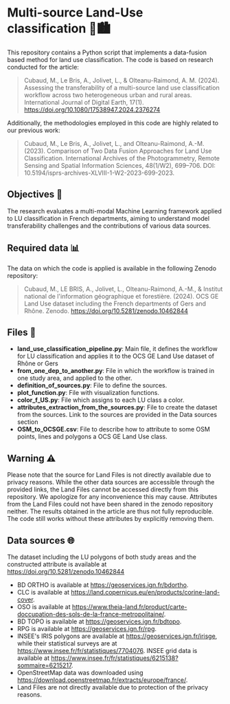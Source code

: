 # Multi-source Land-Use classification 🌳🏙️
This repository contains a Python script that implements a data-fusion based method for land use classification. The code is based on research conducted for the article:
> Cubaud, M., Le Bris, A., Jolivet, L., & Olteanu-Raimond, A. M. (2024). Assessing the transferability of a multi-source land use classification workflow across two heterogeneous urban and rural areas. International Journal of Digital Earth, 17(1). https://doi.org/10.1080/17538947.2024.2376274

Additionally, the methodologies employed in this code are highly related to our previous work:
 
> Cubaud, M., Le Bris, A., Jolivet, L., and Olteanu-Raimond, A.-M. (2023). Comparison of Two Data Fusion Approaches for Land Use Classification. International Archives of the Photogrammetry, Remote Sensing and Spatial Information Sciences, 48(1/W2), 699–706. DOI: 10.5194/isprs-archives-XLVIII-1-W2-2023-699-2023.

## Objectives 🎯

The research evaluates a multi-modal Machine Learning framework applied to LU classification in French departments, aiming to understand model transferability challenges and the contributions of various data sources.

## Required data 📊
The data on which the code is applied is available in the following Zenodo repository:

> Cubaud, M., LE BRIS, A., Jolivet, L., Olteanu-Raimond, A.-M., & Institut national de l'information géographique et forestière. (2024). OCS GE Land Use dataset including the French departments of Gers and Rhône. Zenodo. https://doi.org/10.5281/zenodo.10462844

## Files 📁
- **land_use_classification_pipeline.py**: Main file, it defines the workflow for LU classification and applies it to the OCS GE Land Use dataset of Rhône or Gers
- **from_one_dep_to_another.py**: File in which the workflow is trained in one study area, and applied to the other. 
- **definition_of_sources.py**: File to define the sources.
- **plot_function.py**: File with visualization functions.
- **color_f_US.py**: File which assigns to each LU class a color.
- **attributes_extraction_from_the_sources.py**: File to create the dataset from the sources. Link to the sources are provided in the Data sources section
- **OSM_to_OCSGE.csv**: File to describe how to attribute to some OSM points, lines and polygons a OCS GE Land Use class.


## Warning ⚠️

Please note that the source for Land Files is not directly available due to privacy reasons. While the other data sources are accessible through the provided links, the Land Files cannot be accessed directly from this repository. We apologize for any inconvenience this may cause. Attributes from the Land Files could not have been shared in the zenodo repository neither. The results obtained in the article are thus not fully reproducible. The code still works without these attributes by explicitly removing them.

## Data sources 🌐
The dataset including the LU polygons of both study areas and the constructed attribute is available at https://doi.org/10.5281/zenodo.10462844
- BD ORTHO is available at https://geoservices.ign.fr/bdortho.
- CLC is available at https://land.copernicus.eu/en/products/corine-land-cover.
- OSO is available at https://www.theia-land.fr/product/carte-doccupation-des-sols-de-la-france-metropolitaine/.
- BD TOPO is available at https://geoservices.ign.fr/bdtopo.
- RPG is available at https://geoservices.ign.fr/rpg.
- INSEE's IRIS polygons are available at https://geoservices.ign.fr/irisge, while their statistical surveys are at https://www.insee.fr/fr/statistiques/7704076. INSEE grid data is available at https://www.insee.fr/fr/statistiques/6215138?sommaire=6215217.
- OpenStreetMap data was downloaded using https://download.openstreetmap.fr/extracts/europe/france/.
- Land Files are not directly available due to protection of the privacy reasons.
